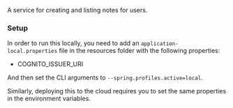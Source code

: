 A service for creating and listing notes for users.

### Setup

In order to run this locally, you need to add an `application-local.properties` file in the resources folder with the following properties:
- COGNITO_ISSUER_URI

And then set the CLI arguments to `--spring.profiles.active=local`. 

Similarly, deploying this to the cloud requires you to set the same properties in the environment variables.